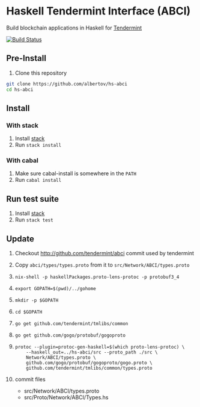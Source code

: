 # Haskell Tendermint Interface (ABCI)

Build blockchain applications in Haskell for
[Tendermint](https://tendermint.com/)

[![Build Status](https://travis-ci.org/albertov/hs-abci.svg?branch=master)](https://travis-ci.org/albertov/hs-abci)

## Pre-Install

1. Clone this repository

  ```sh
  git clone https://github.com/albertov/hs-abci
  cd hs-abci
  ```

## Install

### With stack

1. Install [stack](https://www.haskellstack.org)
1. Run `stack install`

### With cabal

1. Make sure cabal-install is somewhere in the `PATH`
1. Run `cabal install`

## Run test suite

1. Install [stack](https://www.haskellstack.org)
1. Run `stack test`


## Update

1. Checkout http://github.com/tendermint/abci commit used by tendermint
1. Copy `abci/types/types.proto` from it to `src/Network/ABCI/types.proto`
1. `nix-shell -p haskellPackages.proto-lens-protoc -p protobuf3_4`
1. `export GOPATH=$(pwd)/../gohome`
1. `mkdir -p $GOPATH`
1. `cd $GOPATH`
1. `go get github.com/tendermint/tmlibs/common`
1. `go get github.com/gogo/protobuf/gogoproto`
1.  ```
    protoc --plugin=protoc-gen-haskell=$(which proto-lens-protoc) \
        --haskell_out=../hs-abci/src --proto_path ./src \
        Network/ABCI/types.proto \
        github.com/gogo/protobuf/gogoproto/gogo.proto \
        github.com/tendermint/tmlibs/common/types.proto
    ```


1. commit files
    - src/Network/ABCI/types.proto
    - src/Proto/Network/ABCI/Types.hs
